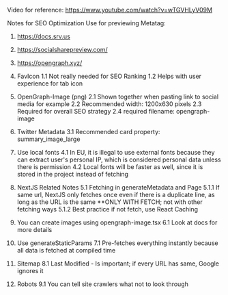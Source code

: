 Video for reference:
https://www.youtube.com/watch?v=wTGVHLyV09M

Notes for SEO Optimization
Use for previewing Metatag: 
1. https://docs.srv.us
2. https://socialsharepreview.com/
3. https://opengraph.xyz/


1. FavIcon
    1.1 Not really needed for SEO Ranking
    1.2 Helps with user experience for tab icon
2. OpenGraph-Image (png)
    2.1 Shown together when pasting link to social media for example
    2.2 Recommended width: 1200x630 pixels
    2.3 Required for overall SEO strategy
    2.4 required filename: opengraph-image
3. Twitter Metadata
    3.1 Recommended card property: summary_image_large
4. Use local fonts
    4.1 In EU, it is illegal to use external fonts because they can extract user's personal IP, which is considered personal data unless there is permission
    4.2 Local fonts will be faster as well, since it is stored in the project instead of fetching
5. NextJS Related Notes
    5.1 Fetching in generateMetadata and Page
        5.1.1 If same url, NextJS only fetches once even if there is a duplicate line, as long as the URL is the same **ONLY WITH FETCH; not with other fetching ways
        5.1.2 Best practice if not fetch, use React Caching
6. You can create images using opengraph-image.tsx
    6.1 Look at docs for more details
7. Use generateStaticParams
    7.1 Pre-fetches everything instantly because all data is fetched at compiled time
8. Sitemap
    8.1 Last Modified - Is important; if every URL has same, Google ignores it
9. Robots
    9.1 You can tell site crawlers what not to look through